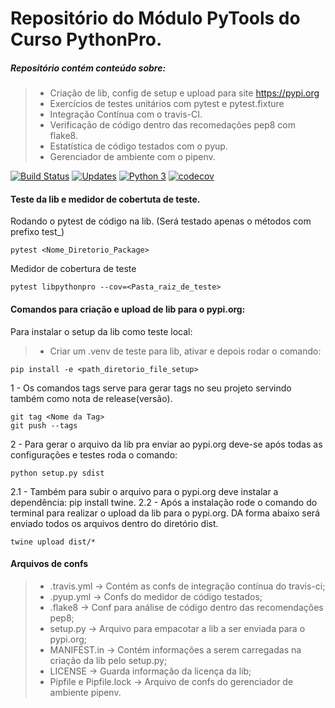 # Repositório do Módulo PyTools do Curso PythonPro.
##### Repositório contém conteúdo sobre:
> - Criação de lib, config de setup e upload para site https://pypi.org
> - Exercícios de testes unitários com pytest e pytest.fixture
> - Integração Contínua com o travis-CI.
> - Verificação de código dentro das recomedações pep8 com flake8.
> - Estatística de código testados com o pyup.
> - Gerenciador de ambiente com o pipenv.

[![Build Status](https://travis-ci.org/daciolima/libpythonpro.svg?branch=master)](https://travis-ci.org/daciolima/libpythonpro)
[![Updates](https://pyup.io/repos/github/daciolima/libpythonpro/shield.svg)](https://pyup.io/repos/github/daciolima/libpythonpro/)
[![Python 3](https://pyup.io/repos/github/daciolima/libpythonpro/python-3-shield.svg)](https://pyup.io/repos/github/daciolima/libpythonpro/)
[![codecov](https://codecov.io/gh/daciolima/libpythonpro/branch/master/graph/badge.svg)](https://codecov.io/gh/daciolima/libpythonpro)

#### Teste da lib e medidor de cobertuta de teste.
Rodando o pytest de código na lib. (Será testado apenas o métodos com prefixo test_)
```console
pytest <Nome_Diretorio_Package>
```
Medidor de cobertura de teste
```console
pytest libpythonpro --cov=<Pasta_raiz_de_teste>
```


#### Comandos para criação e upload de lib para o pypi.org:

Para instalar o setup da lib como teste local:
> - Criar um .venv de teste para lib, ativar e depois rodar o comando:
```console
pip install -e <path_diretorio_file_setup>
```

1 - Os comandos tags serve para gerar tags no seu projeto
servindo também como nota de release(versão). 
```console
git tag <Nome da Tag>
git push --tags
```
2 - Para gerar o arquivo da lib pra enviar ao pypi.org
deve-se após todas as configurações e testes roda o comando:
```console
python setup.py sdist
```
2.1 - Também para subir o arquivo para o pypi.org deve
instalar a dependência: pip install twine.
2.2 - Após a instalação rode o comando do terminal para realizar o 
upload da lib para o pypi.org. DA forma abaixo será enviado todos os arquivos 
dentro do diretório dist.
```console
twine upload dist/*
```

#### Arquivos de confs
> - .travis.yml -> Contém as confs de integração contínua do travis-ci;
> - .pyup.yml -> Confs do medidor de código testados;
> - .flake8 -> Conf para análise de código dentro das recomendações pep8;
> - setup.py -> Arquivo para empacotar a lib a ser enviada para o pypi.org;
> - MANIFEST.in -> Contém informações a serem carregadas na criação da lib pelo setup.py;
> - LICENSE -> Guarda informação da licença da lib;
> - Pipfile e Pipfile.lock -> Arquivo de confs do gerenciador de ambiente pipenv.